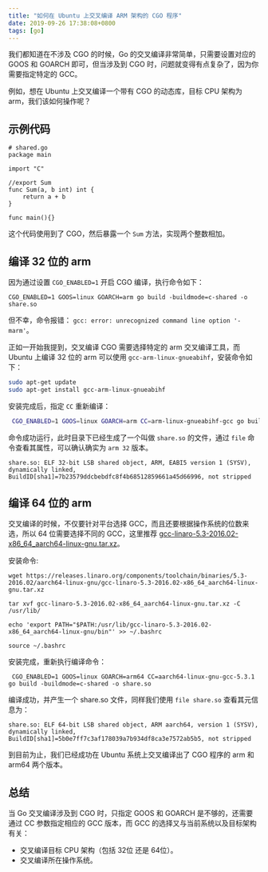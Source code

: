 ```yaml
---
title: "如何在 Ubuntu 上交叉编译 ARM 架构的 CGO 程序"
date: 2019-09-26 17:38:08+0800
tags: [go]
---
```


我们都知道在不涉及 CGO 的时候，Go 的交叉编译非常简单，只需要设置对应的 GOOS 和 GOARCH 即可，但当涉及到 CGO 时，问题就变得有点复杂了，因为你需要指定特定的 GCC。

例如，想在 Ubuntu 上交叉编译一个带有 CGO 的动态库，目标 CPU 架构为 arm，我们该如何操作呢？

## 示例代码

```
# shared.go
package main

import "C"

//export Sum
func Sum(a, b int) int {
	return a + b
}

func main(){}
```

这个代码使用到了 CGO，然后暴露一个 `Sum` 方法，实现两个整数相加。

## 编译 32 位的 arm

因为通过设置 `CGO_ENABLED=1` 开启 CGO 编译，执行命令如下：

```
CGO_ENABLED=1 GOOS=linux GOARCH=arm go build -buildmode=c-shared -o share.so 
```

但不幸，命令报错： `gcc: error: unrecognized command line option '-marm'`。

正如一开始我提到，交叉编译 CGO 需要选择特定的 arm 交叉编译工具，而 Ubuntu 上编译 32 位的 arm 可以使用 `gcc-arm-linux-gnueabihf`，安装命令如下：

```bash
sudo apt-get update
sudo apt-get install gcc-arm-linux-gnueabihf
```

安装完成后，指定 `CC` 重新编译：

```bash
 CGO_ENABLED=1 GOOS=linux GOARCH=arm CC=arm-linux-gnueabihf-gcc go build -buildmode=c-shared -o share.so 
```

命令成功运行，此时目录下已经生成了一个叫做 `share.so` 的文件，通过 `file` 命令查看其属性，可以确认确实为 `arm 32` 版本。

```
share.so: ELF 32-bit LSB shared object, ARM, EABI5 version 1 (SYSV), dynamically linked, BuildID[sha1]=7b23579ddcbebdfc8f4b68512859661a45d66996, not stripped
```

## 编译 64 位的 arm

交叉编译的时候，不仅要针对平台选择 GCC，而且还要根据操作系统的位数来选，所以 64 位需要选择不同的 GCC，这里推荐 [gcc-linaro-5.3-2016.02-x86_64_aarch64-linux-gnu.tar.xz](https://releases.linaro.org/components/toolchain/binaries/5.3-2016.02/aarch64-linux-gnu/gcc-linaro-5.3-2016.02-x86_64_aarch64-linux-gnu.tar.xz)。

安装命令:

```
wget https://releases.linaro.org/components/toolchain/binaries/5.3-2016.02/aarch64-linux-gnu/gcc-linaro-5.3-2016.02-x86_64_aarch64-linux-gnu.tar.xz 

tar xvf gcc-linaro-5.3-2016.02-x86_64_aarch64-linux-gnu.tar.xz -C /usr/lib/

echo 'export PATH="$PATH:/usr/lib/gcc-linaro-5.3-2016.02-x86_64_aarch64-linux-gnu/bin"' >> ~/.bashrc

source ~/.bashrc
```

安装完成，重新执行编译命令：

```
 CGO_ENABLED=1 GOOS=linux GOARCH=arm64 CC=aarch64-linux-gnu-gcc-5.3.1 go build -buildmode=c-shared -o share.so 
```

编译成功，并产生一个 share.so 文件，同样我们使用 `file share.so` 查看其元信息为：

```
share.so: ELF 64-bit LSB shared object, ARM aarch64, version 1 (SYSV), dynamically linked, BuildID[sha1]=5b0e7ff7c3af178039a7b934df8ca3e7572ab5b5, not stripped
```

到目前为止，我们已经成功在 Ubuntu 系统上交叉编译出了 CGO 程序的 arm 和 arm64 两个版本。

## 总结

当 Go 交叉编译涉及到 CGO 时，只指定 GOOS 和 GOARCH 是不够的，还需要通过 CC 参数指定相应的 GCC 版本，而 GCC 的选择又与当前系统以及目标架构有关：

- 交叉编译目标 CPU 架构（包括 32位 还是 64位）。
- 交叉编译所在操作系统。